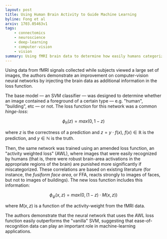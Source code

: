 ```yaml
---
layout: post
title: Using Human Brain Activity to Guide Machine Learning
byline: Fong et al
arxiv: 1703.05463v1
tags:
    - connectomics
    - neuroscience
    - deep-learning
    - computer-vision
    - vision
summary: Using fMRI brain data to determine how easily humans categorize an image, neural networks' results are improved by punishing them more significantly when they fail on "easy" images.
---
```


Using data from fMRI signals collected while subjects viewed a large set of images, the authors demonstrate an improvement on computer-vision neural networks by injecting the brain data as additional information in the loss function.

The base model — an SVM classifier — was designed to determine whether an image contained a foreground of a certain type — e.g. "human", "building", etc — or not. The loss function for this network was a common *hinge-loss*:

$$\phi_h(z)=max(0,1-z)$$

where $z$ is the correctness of a prediction and $z=y\cdot f(x)$, $f(x) \in \mathbb{R}$ is the prediction, and $y\in\mathbb{N}$ is the truth.

Then, the same network was trained using an amended loss function, an "activity weighted loss" (AWL), where images that were easily recognized by humans (that is, there were robust brain-area activations in the appropriate regions of the brain) are punished more significantly if miscategorized. These correlations are based on existing literature (for  instance, the *fusiform face area*, or FFA, reacts strongly to images of faces, but not to images of buildings). The new loss function includes this information:

$$\phi_{\psi}(x,z) = max(0,(1-z) \cdot M(x,z))$$

where $M(x,z)$ is a function of the activity-weight from the fMRI data.

The authors demonstrate that the neural network that uses the AWL loss function easily outperforms the "vanilla" SVM, suggesting that ease-of-recognition data can play an important role in machine-learning applications.
